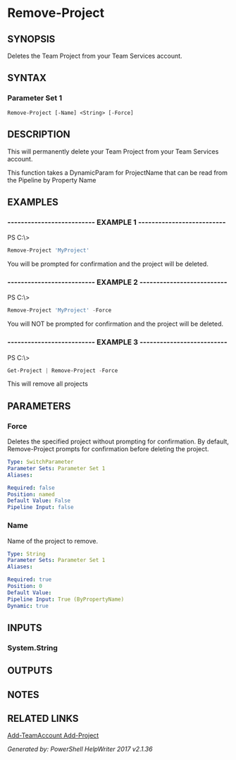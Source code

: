 ﻿# Remove-Project

## SYNOPSIS
Deletes the Team Project from your Team Services account.

## SYNTAX

### Parameter Set 1
```
Remove-Project [-Name] <String> [-Force]
```

## DESCRIPTION
This will permanently delete your Team Project from your Team Services
account.

This function takes a DynamicParam for ProjectName that can be read from
the Pipeline by Property Name

## EXAMPLES

### -------------------------- EXAMPLE 1 --------------------------
PS C:\\\>
```powershell
Remove-Project 'MyProject'
```

You will be prompted for confirmation and the project will be deleted.

### -------------------------- EXAMPLE 2 --------------------------
PS C:\\\>
```powershell
Remove-Project 'MyProject' -Force
```

You will NOT be prompted for confirmation and the project will be deleted.

### -------------------------- EXAMPLE 3 --------------------------
PS C:\\\>
```powershell
Get-Project | Remove-Project -Force
```

This will remove all projects

## PARAMETERS

### Force
Deletes the specified project without prompting for confirmation.
By default, Remove-Project prompts for confirmation before deleting
the project.

```yaml
Type: SwitchParameter
Parameter Sets: Parameter Set 1
Aliases: 

Required: false
Position: named
Default Value: False
Pipeline Input: false
```

### Name
Name of the project to remove.

```yaml
Type: String
Parameter Sets: Parameter Set 1
Aliases: 

Required: true
Position: 0
Default Value: 
Pipeline Input: True (ByPropertyName)
Dynamic: true
```

## INPUTS

### System.String


## OUTPUTS

## NOTES

## RELATED LINKS

[Add-TeamAccount
Add-Project]()


*Generated by: PowerShell HelpWriter 2017 v2.1.36*
